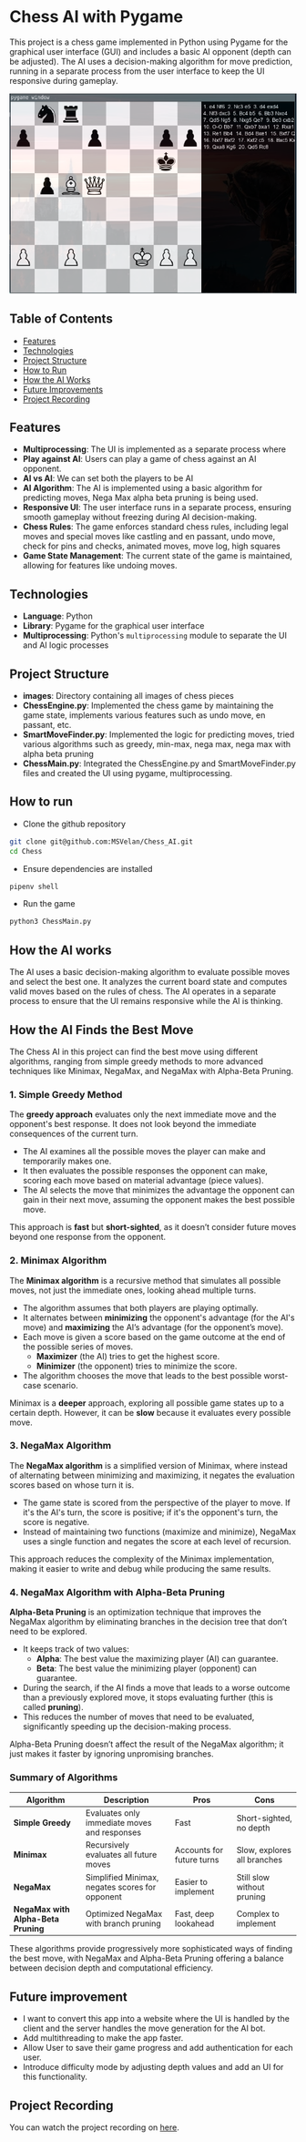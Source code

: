 # Chess AI with Pygame

This project is a chess game implemented in Python using Pygame for the graphical user interface (GUI) and includes a basic AI opponent (depth can be adjusted). The AI uses a decision-making algorithm for move prediction, running in a separate process from the user interface to keep the UI responsive during gameplay.

![Screenshot](https://github.com/MSVelan/Chess_AI/blob/main/Chess/Game_screenshot.png)

## Table of Contents

- [Features](#features)
- [Technologies](#technologies)
- [Project Structure](#project-structure)
- [How to Run](#how-to-run)
- [How the AI Works](#how-the-ai-works)
- [Future Improvements](#future-improvements)
- [Project Recording](#project-recording)

## Features
- **Multiprocessing**: The UI is implemented as a separate process where 
- **Play against AI**: Users can play a game of chess against an AI opponent.
- **AI vs AI**: We can set both the players to be AI
- **AI Algorithm**: The AI is implemented using a basic algorithm for predicting moves, Nega Max alpha beta pruning is being used.  
- **Responsive UI**: The user interface runs in a separate process, ensuring smooth gameplay without freezing during AI decision-making.
- **Chess Rules**: The game enforces standard chess rules, including legal moves and special moves like castling and en passant, undo move, check for pins and checks, animated moves, move log, high squares
- **Game State Management**: The current state of the game is maintained, allowing for features like undoing moves.

## Technologies

- **Language**: Python
- **Library**: Pygame for the graphical user interface
- **Multiprocessing**: Python's `multiprocessing` module to separate the UI and AI logic processes

## Project Structure

- **images**: Directory containing all images of chess pieces
- **ChessEngine.py**: Implemented the chess game by maintaining the game state, implements various features such as undo move, en passant, etc.
- **SmartMoveFinder.py**: Implemented the logic for predicting moves, tried various algorithms such as greedy, min-max, nega max, nega max with alpha beta pruning
- **ChessMain.py**: Integrated the ChessEngine.py and SmartMoveFinder.py files and created the UI using pygame, multiprocessing.

## How to run

- Clone the github repository
```bash
git clone git@github.com:MSVelan/Chess_AI.git
cd Chess
```

- Ensure dependencies are installed
```bash
pipenv shell
```

- Run the game
```bash
python3 ChessMain.py
```

## How the AI works

The AI uses a basic decision-making algorithm to evaluate possible moves and select the best one. It analyzes the current board state and computes valid moves based on the rules of chess. The AI operates in a separate process to ensure that the UI remains responsive while the AI is thinking.

## How the AI Finds the Best Move

The Chess AI in this project can find the best move using different algorithms, ranging from simple greedy methods to more advanced techniques like Minimax, NegaMax, and NegaMax with Alpha-Beta Pruning.

### 1. Simple Greedy Method

The **greedy approach** evaluates only the next immediate move and the opponent's best response. It does not look beyond the immediate consequences of the current turn.

- The AI examines all the possible moves the player can make and temporarily makes one.
- It then evaluates the possible responses the opponent can make, scoring each move based on material advantage (piece values).
- The AI selects the move that minimizes the advantage the opponent can gain in their next move, assuming the opponent makes the best possible move.

This approach is **fast** but **short-sighted**, as it doesn’t consider future moves beyond one response from the opponent.

### 2. Minimax Algorithm

The **Minimax algorithm** is a recursive method that simulates all possible moves, not just the immediate ones, looking ahead multiple turns.

- The algorithm assumes that both players are playing optimally.
- It alternates between **minimizing** the opponent's advantage (for the AI's move) and **maximizing** the AI’s advantage (for the opponent’s move).
- Each move is given a score based on the game outcome at the end of the possible series of moves.
  - **Maximizer** (the AI) tries to get the highest score.
  - **Minimizer** (the opponent) tries to minimize the score.
- The algorithm chooses the move that leads to the best possible worst-case scenario.

Minimax is a **deeper** approach, exploring all possible game states up to a certain depth. However, it can be **slow** because it evaluates every possible move.

### 3. NegaMax Algorithm

The **NegaMax algorithm** is a simplified version of Minimax, where instead of alternating between minimizing and maximizing, it negates the evaluation scores based on whose turn it is.

- The game state is scored from the perspective of the player to move. If it's the AI's turn, the score is positive; if it's the opponent's turn, the score is negative.
- Instead of maintaining two functions (maximize and minimize), NegaMax uses a single function and negates the score at each level of recursion.

This approach reduces the complexity of the Minimax implementation, making it easier to write and debug while producing the same results.

### 4. NegaMax Algorithm with Alpha-Beta Pruning

**Alpha-Beta Pruning** is an optimization technique that improves the NegaMax algorithm by eliminating branches in the decision tree that don’t need to be explored.

- It keeps track of two values:
  - **Alpha**: The best value the maximizing player (AI) can guarantee.
  - **Beta**: The best value the minimizing player (opponent) can guarantee.
- During the search, if the AI finds a move that leads to a worse outcome than a previously explored move, it stops evaluating further (this is called **pruning**).
- This reduces the number of moves that need to be evaluated, significantly speeding up the decision-making process.

Alpha-Beta Pruning doesn’t affect the result of the NegaMax algorithm; it just makes it faster by ignoring unpromising branches.

### Summary of Algorithms

| Algorithm                        | Description                                      | Pros                      | Cons                        |
|-----------------------------------|--------------------------------------------------|---------------------------|-----------------------------|
| **Simple Greedy**                 | Evaluates only immediate moves and responses     | Fast                      | Short-sighted, no depth      |
| **Minimax**                       | Recursively evaluates all future moves           | Accounts for future turns  | Slow, explores all branches  |
| **NegaMax**                       | Simplified Minimax, negates scores for opponent  | Easier to implement        | Still slow without pruning   |
| **NegaMax with Alpha-Beta Pruning**| Optimized NegaMax with branch pruning            | Fast, deep lookahead       | Complex to implement         |

These algorithms provide progressively more sophisticated ways of finding the best move, with NegaMax and Alpha-Beta Pruning offering a balance between decision depth and computational efficiency.


## Future improvement

- I want to convert this app into a website where the UI is handled by the client and the server handles the move generation for the AI bot.
- Add multithreading to make the app faster.
- Allow User to save their game progress and add authentication for each user.
- Introduce difficulty mode by adjusting depth values and add an UI for this functionality.

## Project Recording

You can watch the project recording on [here](https://github.com/MSVelan/Chess_AI/blob/main/Chess/pjt_recording-1.mkv).

